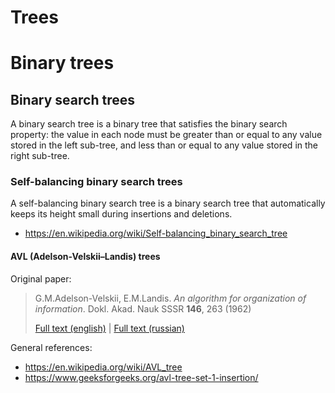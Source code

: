 # Trees

# Binary trees

## Binary search trees

A binary search tree is a binary tree that satisfies the binary search property: the value in each node must be greater than or equal to any value stored in the left sub-tree, and less than or equal to any value stored in the right sub-tree.

### Self-balancing binary search trees

A self-balancing binary search tree is a binary search tree that automatically keeps its height small during insertions and deletions.

* https://en.wikipedia.org/wiki/Self-balancing_binary_search_tree

#### AVL (Adelson-Velskii&ndash;Landis) trees

Original paper:

> G.M.Adelson-Velskii, E.M.Landis. *An algorithm for organization of information*. Dokl. Akad. Nauk SSSR **146**, 263 (1962)
>
> [Full text (english)](http://professor.ufabc.edu.br/~jesus.mena/courses/mc3305-2q-2015/AED2-10-avl-paper.pdf) | [Full text (russian)](http://www.mathnet.ru/links/29d35467640f7ae44d5d347a765fc559/dan26964.pdf)

General references:

* https://en.wikipedia.org/wiki/AVL_tree
* https://www.geeksforgeeks.org/avl-tree-set-1-insertion/
